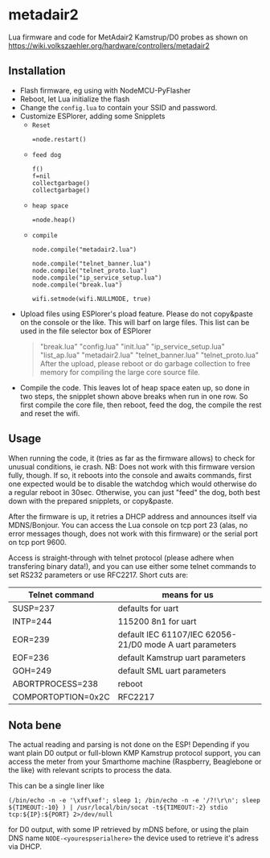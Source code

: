 # metadair2
Lua firmware and code for MetAdair2 Kamstrup/D0 probes as shown on https://wiki.volkszaehler.org/hardware/controllers/metadair2

## Installation

* Flash firmware, eg using with NodeMCU-PyFlasher
* Reboot, let Lua initialize the flash
* Change the `config.lua` to contain your SSID and password.
* Customize ESPlorer, adding some Snipplets
  * `Reset` 
    ```
    =node.restart()
    ```
  * `feed dog` 
    ```
    f()
    f=nil
    collectgarbage()
    collectgarbage()
    ```
  * `heap space`
     ```
     =node.heap()
     ```
  * `compile` 
    ```
    node.compile("metadair2.lua") 
    
    node.compile("telnet_banner.lua")
    node.compile("telnet_proto.lua")
    node.compile("ip_service_setup.lua")
    node.compile("break.lua")

    wifi.setmode(wifi.NULLMODE, true)
    ```
* Upload files using ESPlorer's pload feature. Please do not copy&paste on the console or the like. This will barf on large files.
This list can be used in the file selector box of ESPlorer
  > "break.lua" "config.lua" "init.lua" "ip_service_setup.lua" "list_ap.lua" "metadair2.lua" "telnet_banner.lua" "telnet_proto.lua"
After the upload, please reboot or do garbage collection to free memory for compiling the large core source file.
* Compile the code. This leaves lot of heap space eaten up, so done in two steps, the snipplet shown above breaks when run in one row. So first compile the core file, then reboot, feed the dog, the compile the rest and reset the wifi.

## Usage

When running the code, it (tries as far as the firmware allows) to check for unusual conditions, ie crash. NB: Does not work with this firmware version fully, though.
If so, it reboots into the console and awaits commands, first one expected would be to disable the watchdog which would otherwise do a regular reboot in 30sec.
Otherwise, you can just "feed" the dog, both best down with the prepared snipplets, or copy&paste. 

After the firmware is up, it retries a DHCP address and announces itself via MDNS/Bonjour.
You can access the Lua console on tcp port 23 (alas, no error messages though, does not work with this firmware)
or the serial port on tcp port 9600. 

Access is straight-through with telnet protocol (please adhere when transfering binary data!), and you can use either some telnet commands to set RS232 parameters or use RFC2217.
Short cuts are:

Telnet command | means for us
-------------- | ------------
SUSP=237 | defaults for uart
INTP=244 | 115200 8n1 for uart
EOR=239 | default IEC 61107/IEC 62056-21/D0 mode A uart parameters
EOF=236 | default Kamstrup uart parameters
GOH=249 | default SML uart parameters
ABORTPROCESS=238 | reboot
COMPORTOPTION=0x2C | RFC2217

## Nota bene
The actual reading and parsing is not done on the ESP! Depending if you want plain D0 output or full-blown KMP Kamstrup protocol support, you can access the meter from your Smarthome machine (Raspberry, Beaglebone or the like) with relevant scripts to process the data.

This can be a single liner like
```
(/bin/echo -n -e '\xff\xef'; sleep 1; /bin/echo -n -e '/?!\r\n'; sleep ${TIMEOUT:-10} ) | /usr/local/bin/socat -t${TIMEOUT:-2} stdio tcp:${IP}:${PORT} 2>/dev/null
```
for D0 output, with some IP retrieved by mDNS before, or using the plain DNS name `NODE-<yourespserialhere>` the device used to retrieve it's adress via DHCP.

